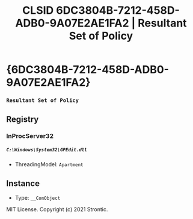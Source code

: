 ﻿---
title: "CLSID 6DC3804B-7212-458D-ADB0-9A07E2AE1FA2 | Resultant Set of Policy"
excerpt: What is COM-Object CLSID 6DC3804B-7212-458D-ADB0-9A07E2AE1FA2?
---

# {6DC3804B-7212-458D-ADB0-9A07E2AE1FA2}

### `Resultant Set of Policy`

## Registry


### InProcServer32

##### `C:\Windows\System32\GPEdit.dll`
* ThreadingModel: `Apartment`

## Instance

* Type: `__ComObject`

MIT License. Copyright (c) 2021 Strontic.


